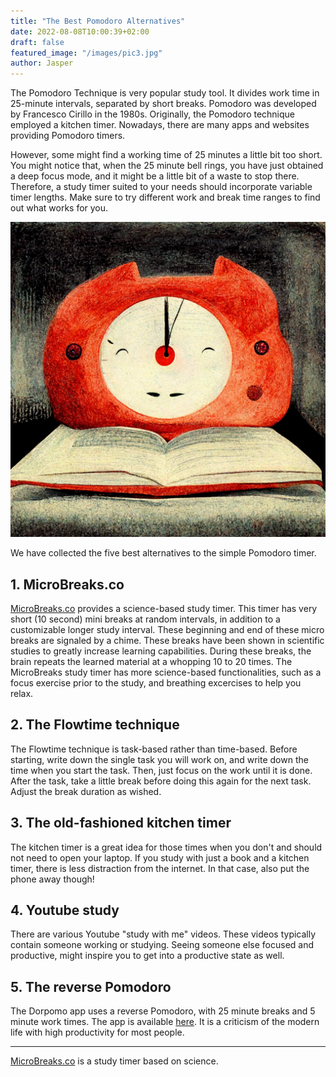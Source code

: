 ```yaml
---
title: "The Best Pomodoro Alternatives"
date: 2022-08-08T10:00:39+02:00
draft: false
featured_image: "/images/pic3.jpg"
author: Jasper
---
```

The Pomodoro Technique is very popular study tool. It divides work time in 25-minute intervals, separated by short breaks. Pomodoro was developed by Francesco Cirillo in the 1980s. Originally, the Pomodoro technique employed a kitchen timer. Nowadays, there are many apps and websites providing Pomodoro timers. 

However, some might find a working time of 25 minutes a little bit too short. You might notice that, when the 25 minute bell rings, you have just obtained a deep focus mode, and it might be a little bit of a waste to stop there.  Therefore, a study timer suited to your needs should incorporate variable timer lengths. Make sure to try different work and break time ranges to find out what works for you. 

![Study timer](timer.png)


We have collected the five best alternatives to the simple Pomodoro timer. 

## 1. MicroBreaks.co 
[MicroBreaks.co](https://www.microbreaks.co) provides a science-based study timer. This timer has very short (10 second) mini breaks at random intervals, in addition to a customizable longer study interval. These beginning and end of these micro breaks are signaled by a chime. These breaks have been shown in scientific studies to greatly increase learning capabilities. During these breaks, the brain repeats the learned material at a whopping 10 to 20 times. 
The MicroBreaks study timer has more science-based functionalities, such as a focus exercise prior to the study, and breathing excercises to help you relax. 

## 2. The Flowtime technique
The Flowtime technique is task-based rather than time-based. Before starting, write down the single task you will work on, and write down the time when you start the task. Then, just focus on the work until it is done. After the task, take a little break before doing this again for the next task. Adjust the break duration as wished. 

## 3. The old-fashioned kitchen timer 
The kitchen timer is a great idea for those times when you don't and should not need to open your laptop. If you study with just a book and a kitchen timer, there is less distraction from the internet. In that case, also put the phone away though!

## 4. Youtube study
There are various Youtube "study with me" videos. These videos typically contain someone working or studying. Seeing someone else focused and productive, might inspire you to get into a productive state as well. 

## 5. The reverse Pomodoro  
The Dorpomo app uses a reverse Pomodoro, with 25 minute breaks and 5 minute work times. The app is available [here](https://doropomo.app/). It is a criticism of the modern life with high productivity for most people. 




---
[MicroBreaks.co](https://www.MicroBreaks.co) is a study timer based on science. 